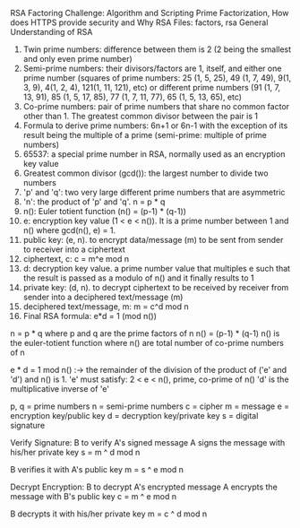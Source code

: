 RSA Factoring Challenge: Algorithm and Scripting
Prime Factorization, How does HTTPS provide security and Why RSA
Files: factors, rsa
General Understanding of RSA

1. Twin prime numbers: difference between them is 2
(2 being the smallest and only even prime number)
2. Semi-prime numbers: their divisors/factors are 1, itself,
and either one prime number (squares of prime numbers: 25 (1, 5, 25),
49 (1, 7, 49), 9(1, 3, 9), 4(1, 2, 4), 121(1, 11, 121), etc)
or different prime numbers (91 (1, 7, 13, 91), 85 (1, 5, 17, 85),
77 (1, 7, 11, 77), 65 (1, 5, 13, 65), etc)
3. Co-prime numbers: pair of prime numbers that share no common factor
other than 1. The greatest common divisor between the pair is 1
4. Formula to derive prime numbers: 6n+1 or 6n-1 with the exception of
its result being the multiple of a prime (semi-prime: multiple of prime numbers)
5. 65537: a special prime number in RSA, normally used as an encryption key value
6. Greatest common divisor (gcd()): the largest number to divide two numbers
7. 'p' and 'q': two very large different prime numbers that are asymmetric
8. 'n': the product of 'p' and 'q'. n = p * q
9. n(): Euler totient function (n() = (p-1) * (q-1))
10. e: encryption key value (1 < e < n()). It is a prime number
between 1 and n() where gcd(n(), e) = 1.
11. public key: (e, n). to encrypt data/message (m) to be sent
from sender to receiver into a ciphertext
12. ciphertext, c: c =  m^e mod n
13. d: decryption key value. a prime number value that multiples e such that
the result is passed as a modulo of n() and it finally results to 1
14. private key: (d, n). to decrypt ciphertext to be received
by receiver from sender into a deciphered text/message (m)
15. deciphered text/message, m: m = c^d mod n
16. Final RSA formula: e*d = 1 (mod n())

n = p * q
where p and q are the prime factors of n
n() = (p-1) * (q-1)
n() is the euler-totient function
where n() are total number of co-prime numbers of n

e * d = 1 mod n() :-> the remainder of the division of the
product of ('e' and 'd') and n() is 1.
'e' must satisfy:
2 < e < n(), prime, co-prime of n()
'd' is the multiplicative inverse of 'e'

p, q = prime numbers
n = semi-prime numbers
c = cipher
m = message
e = encryption key/public key
d = decryption key/private key
s = digital signature

Verify Signature: B to verify A's signed message
A signs the message with his/her private key
s = m ^ d mod n

B verifies it with A's public key
m = s ^ e mod n

Decrypt Encryption: B to  decrypt A's encrypted message
A encrypts the message with B's public key
c = m ^ e mod n

B decrypts it with his/her private key
m = c ^ d mod n
